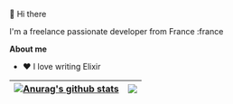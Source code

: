 👋 Hi there

I'm a freelance passionate developer from France :france

**About me**
- ❤️ I love writing Elixir

| <a href="https://github.com/anuraghazra/github-readme-stats"><img align="center" src="https://github-readme-stats.vercel.app/api?username=mrdotb&show_icons=true&include_all_commits=true&theme=darcula&hide_border=true" alt="Anurag's github stats" /></a> | <a href="https://github.com/anuraghazra/github-readme-stats"><img align="center" src="https://github-readme-stats.vercel.app/api/top-langs/?username=mrdotb&layout=compact&theme=darcula&hide_border=true" /></a> |
| ------------- | ------------- |
